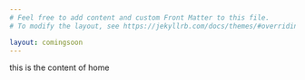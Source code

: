 ```yaml
---
# Feel free to add content and custom Front Matter to this file.
# To modify the layout, see https://jekyllrb.com/docs/themes/#overriding-theme-defaults

layout: comingsoon
---
```


this is the content of home
